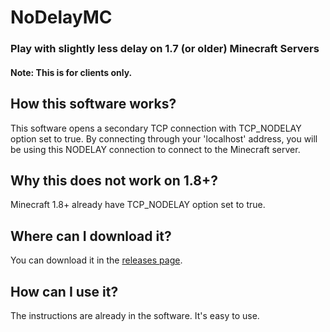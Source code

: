 # NoDelayMC

### Play with slightly less delay on 1.7 (or older) Minecraft Servers
#### Note: This is for clients only.

## How this software works?
This software opens a secondary TCP connection with TCP_NODELAY option set to true.
By connecting through your 'localhost' address, you will be using this NODELAY connection to connect to the Minecraft server.

## Why this does not work on 1.8+?
Minecraft 1.8+ already have TCP_NODELAY option set to true.

## Where can I download it?
You can download it in the [releases page](https://github.com/Arzio/NoDelayMC/releases).

## How can I use it?
The instructions are already in the software. It's easy to use.
